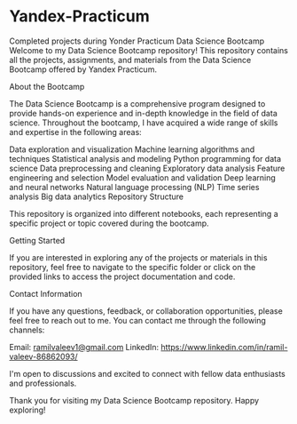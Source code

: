 # Yandex-Practicum
Completed projects during Yonder Practicum Data Science Bootcamp
Welcome to my Data Science Bootcamp repository! This repository contains all the projects, assignments, and materials from the Data Science Bootcamp offered by Yandex Practicum.

About the Bootcamp

The Data Science Bootcamp is a comprehensive program designed to provide hands-on experience and in-depth knowledge in the field of data science. Throughout the bootcamp, I have acquired a wide range of skills and expertise in the following areas:

Data exploration and visualization
Machine learning algorithms and techniques
Statistical analysis and modeling
Python programming for data science
Data preprocessing and cleaning
Exploratory data analysis
Feature engineering and selection
Model evaluation and validation
Deep learning and neural networks
Natural language processing (NLP)
Time series analysis
Big data analytics
Repository Structure

This repository is organized into different notebooks, each representing a specific project or topic covered during the bootcamp. 

Getting Started

If you are interested in exploring any of the projects or materials in this repository, feel free to navigate to the specific folder or click on the provided links to access the project documentation and code.

Contact Information

If you have any questions, feedback, or collaboration opportunities, please feel free to reach out to me. You can contact me through the following channels:

Email: ramilvaleev1@gmail.com
LinkedIn: https://www.linkedin.com/in/ramil-valeev-86862093/

I'm open to discussions and excited to connect with fellow data enthusiasts and professionals.

Thank you for visiting my Data Science Bootcamp repository. Happy exploring!
